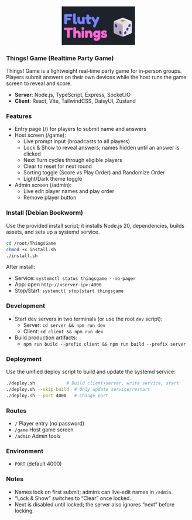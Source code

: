 <p align="center">
  <img src="logo.png" alt="ThingsGame Logo" width="200" />
</p>

### Things! Game (Realtime Party Game)

Things! Game is a lightweight real‑time party game for in‑person groups. Players submit answers on their own devices while the host runs the game screen to reveal and score.

- **Server**: Node.js, TypeScript, Express, Socket.IO
- **Client**: React, Vite, TailwindCSS, DaisyUI, Zustand

### Features

- Entry page (/) for players to submit name and answers
- Host screen (/game):
  - Live prompt input (broadcasts to all players)
  - Lock & Show to reveal answers; names hidden until an answer is clicked
  - Next Turn cycles through eligible players
  - Clear to reset for next round
  - Sorting toggle (Score vs Play Order) and Randomize Order
  - Light/Dark theme toggle
- Admin screen (/admin):
  - Live edit player names and play order
  - Remove player button

### Install (Debian Bookworm)

Use the provided install script; it installs Node.js 20, dependencies, builds assets, and sets up a systemd service.

```bash
cd /root/ThingsGame
chmod +x install.sh
./install.sh
```

After install:
- Service: `systemctl status thingsgame --no-pager`
- App: open `http://<server-ip>:4000`
- Stop/Start: `systemctl stop|start thingsgame`

### Development

- Start dev servers in two terminals (or use the root `dev` script):
  - Server: `cd server && npm run dev`
  - Client: `cd client && npm run dev`
- Build production artifacts:
  - `npm run build --prefix client && npm run build --prefix server`

### Deployment

Use the unified deploy script to build and update the systemd service:

```bash
./deploy.sh            # Build client+server, write service, start
./deploy.sh --skip-build  # Only update service/restart
./deploy.sh --port 4000   # Change port
```

### Routes

- `/`       Player entry (no password)
- `/game`   Host game screen
- `/admin`  Admin tools

### Environment

- `PORT` (default 4000)

### Notes

- Names lock on first submit; admins can live‑edit names in `/admin`.
- “Lock & Show” switches to “Clear” once locked.
- Next is disabled until locked; the server also ignores “next” before locking.


